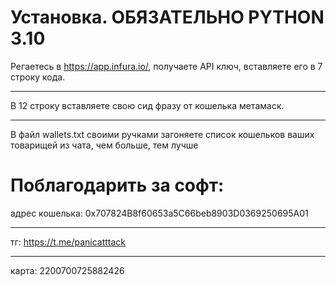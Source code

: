 # Установка. ОБЯЗАТЕЛЬНО PYTHON 3.10
Регаетесь в https://app.infura.io/, получаете API ключ, вставляете его в 7 строку кода.
*********
В 12 строку вставляете свою сид фразу от кошелька метамаск.
*********
В файл wallets.txt своими ручками загоняете список кошельков ваших товарищей из чата, чем больше, тем лучше

# Поблагодарить за софт:

адрес кошелька: 0x707824B8f60653a5C66beb8903D0369250695A01
*********
тг: https://t.me/panicatttack
*********
карта: 2200700725882426

